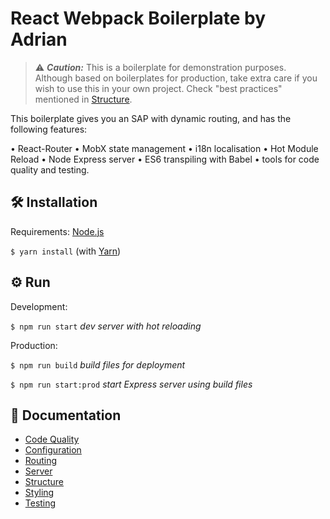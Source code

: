 # React Webpack Boilerplate by Adrian

> ⚠️ ***Caution:*** This is a boilerplate for demonstration purposes. Although based on boilerplates for production,
take extra care if you wish to use this in your own project. Check "best practices" mentioned in [Structure](docs/structure.md).

This boilerplate gives you an SAP with dynamic routing, and has the following features:

• React-Router • MobX state management • i18n localisation • Hot Module Reload • Node Express server • ES6 transpiling with Babel • tools for code quality and testing.

## 🛠 Installation

Requirements: [Node.js](https://nodejs.org/en/)

`$ yarn install` (with [Yarn](https://yarnpkg.com/lang/en/))

## ⚙️ Run

Development:

`$ npm run start` *dev server with hot reloading*

Production:

`$ npm run build` *build files for deployment*

`$ npm run start:prod` *start Express server using build files*

## 📖 Documentation

* [Code Quality](docs/codequality.md)
* [Configuration](docs/configuration.md)
* [Routing](docs/routing.md)
* [Server](docs/server.md)
* [Structure](docs/structure.md)
* [Styling](docs/styling.md)
* [Testing](docs/testing.md)
